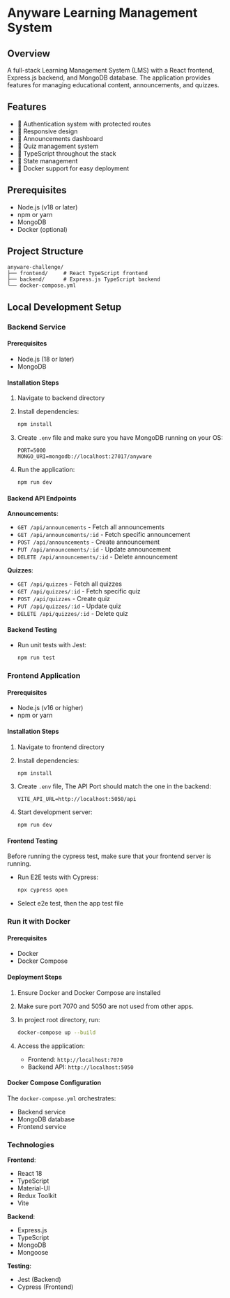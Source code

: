 # Anyware Learning Management System

## Overview

A full-stack Learning Management System (LMS) with a React frontend, Express.js backend, and MongoDB database. The application provides features for managing educational content, announcements, and quizzes.

## Features

- 🔐 Authentication system with protected routes
- 📱 Responsive design
- 📢 Announcements dashboard
- 📝 Quiz management system
- 🚀 TypeScript throughout the stack
- 🔄 State management
- 🐳 Docker support for easy deployment

## Prerequisites

- Node.js (v18 or later)
- npm or yarn
- MongoDB
- Docker (optional)

## Project Structure

```
anyware-challenge/
├── frontend/     # React TypeScript frontend
├── backend/      # Express.js TypeScript backend
└── docker-compose.yml
```

## Local Development Setup

### Backend Service

#### Prerequisites

- Node.js (18 or later)
- MongoDB

#### Installation Steps

1. Navigate to backend directory
2. Install dependencies:

   ```bash
   npm install
   ```

3. Create `.env` file and make sure you have MongoDB running on your OS:

   ```env
   PORT=5000
   MONGO_URI=mongodb://localhost:27017/anyware
   ```

4. Run the application:
   ```bash
   npm run dev
   ```

#### Backend API Endpoints

**Announcements**:

- `GET /api/announcements` - Fetch all announcements
- `GET /api/announcements/:id` - Fetch specific announcement
- `POST /api/announcements` - Create announcement
- `PUT /api/announcements/:id` - Update announcement
- `DELETE /api/announcements/:id` - Delete announcement

**Quizzes**:

- `GET /api/quizzes` - Fetch all quizzes
- `GET /api/quizzes/:id` - Fetch specific quiz
- `POST /api/quizzes` - Create quiz
- `PUT /api/quizzes/:id` - Update quiz
- `DELETE /api/quizzes/:id` - Delete quiz

#### Backend Testing

- Run unit tests with Jest:
  ```bash
  npm run test
  ```

### Frontend Application

#### Prerequisites

- Node.js (v16 or higher)
- npm or yarn

#### Installation Steps

1. Navigate to frontend directory
2. Install dependencies:

   ```bash
   npm install
   ```

3. Create `.env` file, The API Port should match the one in the backend:

   ```env
   VITE_API_URL=http://localhost:5050/api
   ```

4. Start development server:
   ```bash
   npm run dev
   ```

#### Frontend Testing

Before running the cypress test, make sure that your frontend server is running.

- Run E2E tests with Cypress:

  ```bash
  npx cypress open
  ```

- Select e2e test, then the app test file

### Run it with Docker

#### Prerequisites

- Docker
- Docker Compose

#### Deployment Steps

1. Ensure Docker and Docker Compose are installed
2. Make sure port 7070 and 5050 are not used from other apps.
3. In project root directory, run:

   ```bash
   docker-compose up --build
   ```

4. Access the application:
   - Frontend: `http://localhost:7070`
   - Backend API: `http://localhost:5050`

#### Docker Compose Configuration

The `docker-compose.yml` orchestrates:

- Backend service
- MongoDB database
- Frontend service

### Technologies

**Frontend**:

- React 18
- TypeScript
- Material-UI
- Redux Toolkit
- Vite

**Backend**:

- Express.js
- TypeScript
- MongoDB
- Mongoose

**Testing**:

- Jest (Backend)
- Cypress (Frontend)
